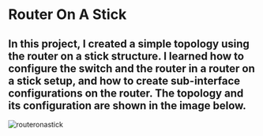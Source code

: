 # Router On A Stick 

## In this project, I created a simple topology using the router on a stick structure. I learned how to configure the switch and the router in a router on a stick setup, and how to create sub-interface configurations on the router. The topology and its configuration are shown in the image below.



![routeronastick](https://github.com/user-attachments/assets/39eafba0-6745-43da-8a08-5d5f7928cac2)
